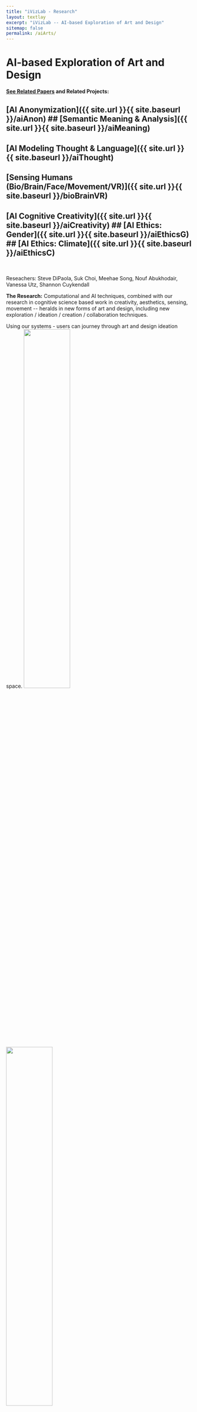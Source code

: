 ```yaml
---
title: "iVizLab - Research"
layout: textlay
excerpt: "iVizLab -- AI-based Exploration of Art and Design"
sitemap: false
permalink: /aiArts/
---
```


# AI-based Exploration of Art and Design


<strong> [See Related Papers](#paperSection) and Related Projects:</strong> <br>
 ## [AI Anonymization]({{ site.url }}{{ site.baseurl }}/aiAnon) ## [Semantic Meaning & Analysis]({{ site.url }}{{ site.baseurl }}/aiMeaning)
 ## [AI Modeling Thought & Language]({{ site.url }}{{ site.baseurl }}/aiThought) <br>
 ## [Sensing Humans (Bio/Brain/Face/Movement/VR)]({{ site.url }}{{ site.baseurl }}/bioBrainVR)
 ## [AI Cognitive Creativity]({{ site.url }}{{ site.baseurl }}/aiCreativity) ## [AI Ethics: Gender]({{ site.url }}{{ site.baseurl }}/aiEthicsG) ## [AI Ethics: Climate]({{ site.url }}{{ site.baseurl }}/aiEthicsC)
<br>

Reseachers: Steve DiPaola, Suk Choi, Meehae Song, Nouf Abukhodair, Vanessa Utz, Shannon Cuykendall
 

**The Research:**
Computational and AI techniques, combined with our research in cognitive science based work in creativity, aesthetics, sensing, movement -- heralds in new forms of art and design, including new exploration / ideation  / creation / collaboration techniques. 

Using our systems - users can journey through art and design ideation space.
<img src="{{ site.url }}{{ site.baseurl }}/images/res/artmet1.jpg" class="img-responsive" width="50%"/>
<img src="{{ site.url }}{{ site.baseurl }}/images/res/artmet2.jpg" class="img-responsive" width="50%"/>
<img src="{{ site.url }}{{ site.baseurl }}/images/res/artmet3.jpg" class="img-responsive" width="50%"/>

Our system allows for moving through a space where all is logged and users can journey back and forth and on creative forks - where all parts of the journey are archived and mapped.  
<img src="{{ site.url }}{{ site.baseurl }}/images/res/artexplor1.jpg" class="img-responsive" width="70%"/>
<img src="{{ site.url }}{{ site.baseurl }}/images/res/arte1.jpg" class="img-responsive" width="70%"/>
<img src="{{ site.url }}{{ site.baseurl }}/images/res/arte2.jpg" class="img-responsive" width="70%"/>

These techniques have been used by many artists including much work in video and large scale multimedia art including with dancers, and art activism. See work with:
[DANCE](https://1aha1.com/art/portfolio-items/floating-departures) .. and .. [Large Projection](https://1aha1.com/art/portfolio-items/body-as-border-traces-and-flows-of-connection/).
<img src="{{ site.url }}{{ site.baseurl }}/images/res/artdance1.jpg" class="img-responsive" width="70%"/>
<img src="{{ site.url }}{{ site.baseurl }}/images/res/artdance2.jpg" class="img-responsive" width="70%"/>
<img src="{{ site.url }}{{ site.baseurl }}/images/res/arta1.jpg" class="img-responsive" width="70%"/>
<img src="{{ site.url }}{{ site.baseurl }}/images/res/artsuk1.jpg" class="img-responsive" width="70%"/>

We often exhibit the work at major museums, galleries, conferences and at talks, interviews (TV News here), panels including discussing ethical implications. See News section for talks. 
<img src="{{ site.url }}{{ site.baseurl }}/images/res/artPress1.jpg" class="img-responsive" width="70%"/>
<img src="{{ site.url }}{{ site.baseurl }}/images/res/artPress2.jpg" class="img-responsive" width="70%"/>



<br>


<div id="paperSection"></div>


**------  PAPERS: AI-based Exploration of Art and Design  ------**


{% for publi in site.data.publist %}
  {% if publi.research contains 'aiArts' %}
  <pubtit>{{ publi.title }}</pubtit> by
  {{ publi.authors }} --   <pubtit>{{ publi.type }}</pubtit> -- {{ publi.description }}
  <br> <a href="{{ publi.url }}">{{ publi.display }}
  {% endif %}  
{% endfor %}

